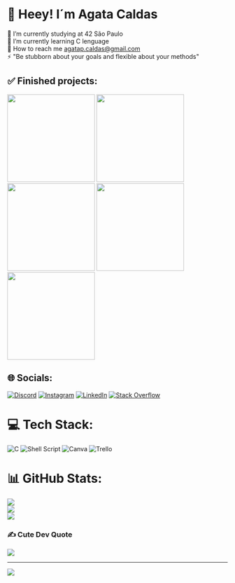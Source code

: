 # 💫 Heey! I´m Agata Caldas
🔭 I’m currently studying at 42 São Paulo<br>🌱 I’m currently learning C lenguage<br>💬 How to reach me agatap.caldas@gmail.com<br>⚡ "Be stubborn about your goals and flexible about your methods"

## ✅ Finished projects:
<img src="https://game.42sp.org.br/static/assets/achievements/libfte.png" width="200px"> <img src="https://game.42sp.org.br/static/assets/achievements/get_next_linee.png" width="200px"> <img src="https://game.42sp.org.br/static/assets/achievements/ft_printfe.png" width="200px"> <img src="https://game.42sp.org.br/static/assets/achievements/born2berootm.png" width="200px"> <img 
src="https://game.42sp.org.br/static/assets/achievements/fract-ole.png" width="200px"> 


## 🌐 Socials:
[![Discord](https://img.shields.io/badge/Discord-%237289DA.svg?logo=discord&logoColor=white)](https://discord.gg/Agata#7190) [![Instagram](https://img.shields.io/badge/Instagram-%23E4405F.svg?logo=Instagram&logoColor=white)](https://instagram.com/agata_clds) [![LinkedIn](https://img.shields.io/badge/LinkedIn-%230077B5.svg?logo=linkedin&logoColor=white)](https://linkedin.com/in/agatacaldas42sp) [![Stack Overflow](https://img.shields.io/badge/-Stackoverflow-FE7A16?logo=stack-overflow&logoColor=white)](https://stackoverflow.com/users/Agata_clds) 

# 💻 Tech Stack:
![C](https://img.shields.io/badge/c-%2300599C.svg?style=for-the-badge&logo=c&logoColor=white) ![Shell Script](https://img.shields.io/badge/shell_script-%23121011.svg?style=for-the-badge&logo=gnu-bash&logoColor=white) ![Canva](https://img.shields.io/badge/Canva-%2300C4CC.svg?style=for-the-badge&logo=Canva&logoColor=white) ![Trello](https://img.shields.io/badge/Trello-%23026AA7.svg?style=for-the-badge&logo=Trello&logoColor=white)
# 📊 GitHub Stats:
![](https://github-readme-stats.vercel.app/api?username=Acaldas42&theme=radical&hide_border=false&include_all_commits=true&count_private=false)<br/>
![](https://github-readme-streak-stats.herokuapp.com/?user=Acaldas42&theme=radical&hide_border=false)<br/>
![](https://github-readme-stats.vercel.app/api/top-langs/?username=Acaldas42&theme=radical&hide_border=false&include_all_commits=true&count_private=false&layout=compact)

### ✍️ Cute Dev Quote
![](https://quotes-github-readme.vercel.app/api?type=horizontal&theme=radical)

---
[![](https://visitcount.itsvg.in/api?id=Acaldas42&icon=7&color=9)](https://visitcount.itsvg.in)
